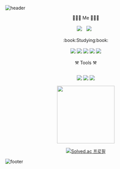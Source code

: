 ![header](https://capsule-render.vercel.app/api?type=waving&color=gradient&height=230&section=header&text=Dongwoo's%20GitHub&fontSize=70&animation=fadeIn)

<div align="center">
🧑🏻‍💻 Me 🧑🏻‍💻 
</div>
<br>
<div align="center">
<a href="https://hits.seeyoufarm.com"><img src="https://hits.seeyoufarm.com/api/count/incr/badge.svg?url=https%3A%2F%2Fgithub.com%2Ffbehddn%2Fhit-counter&count_bg=%233D91C8&title_bg=%23000000&icon=github.svg&icon_color=%23FFFFFF&title=github&edge_flat=false"/></a>
<a href="https://velog.io/@dw_db">
    <img 
        src="http://img.shields.io/badge/-Velog-00EF91?style=flat&logo=Vector Logo Zone&link=https://velog.io/@dwdb"
        style="height : auto; margin-left : 10px; margin-right : 10px;"/>
</a>
</div>
<br>
<div align="center">
:book:Studying:book:
</div>

<br>

<div align="center">
<img src="https://img.shields.io/badge/JAVA-007396?style=flat&logo=java&logoColor=white"/>
<img src="https://img.shields.io/badge/JavaScript-F7DF1E?style=flat&logo=JavaScript&logoColor=white"/>
<img src="https://img.shields.io/badge/Spring-6DB33F?style=flat&logo=Spring&logoColor=white"/>
<img src="https://img.shields.io/badge/springboot-6DB33F?style=flat&logo=springboot&logoColor=white"/>
<img src="https://img.shields.io/badge/thymeleaf-005F0F?style=flat&logo=thymeleaf&logoColor=white"/>

</div>

<br>

<div align="center">
⚒️ Tools ⚒️
</div>
<br>
<div align="center">
    <p>
<img src="https://img.shields.io/badge/Visual Studio Code-007ACC?style=flat&logo=Visual Studio Code&logoColor=white"/>
<img src="https://img.shields.io/badge/Eclipse IDE-2C2255?style=flat&logo=Eclipse&logoColor=white"/>
<img src="https://img.shields.io/badge/IntelliJ IDEA-023070?style=flat&logo=IntelliJ IDEA&logoColor=white"/>
    </p>
  
</div>

<div align="center">
    
<img align="center" style="height:180px" src="https://github-readme-stats.vercel.app/api/top-langs/?username=fbehddn&layout=compact&theme=github_dark&hide_border=true" /></a> 

[![Solved.ac 프로필](http://mazassumnida.wtf/api/v2/generate_badge?boj=2000ydw)](https://solved.ac/2000ydw)
</div>




![footer](https://capsule-render.vercel.app/api?type=waving&color=gradient&animation=fadeIn&section=footer)

   




